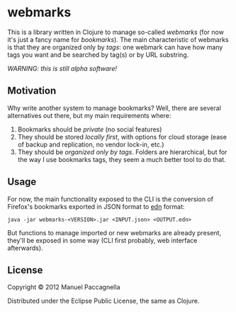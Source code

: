 # webmarks

This is a library written in Clojure to manage so-called *webmarks* (for now it's just a fancy name for *bookmarks*). The main characteristic of webmarks is that they are organized only by *tags*: one webmark can have how many tags you want and be searched by tag(s) or by URL substring.

*WARNING: this is still alpha software!*

## Motivation

Why write another system to manage bookmarks? Well, there are several alternatives out there, but my main requirements where:

1. Bookmarks should be *private* (no social features)
2. They should be stored *locally first*, with options for cloud storage (ease of backup and replication, no vendor lock-in, etc.)
3. They should be *organized only by tags*. Folders are hierarchical, but for the way I use bookmarks tags, they seem a much better tool to do that.

## Usage

For now, the main functionality exposed to the CLI is the conversion of Firefox's bookmarks exported in JSON format to [edn](https://github.com/edn-format/edn) format:

```
java -jar webmarks-<VERSION>.jar <INPUT.json> <OUTPUT.edn>
```

But functions to manage imported or new webmarks are already present, they'll be exposed in some way (CLI first probably, web interface afterwards).

## License

Copyright © 2012 Manuel Paccagnella

Distributed under the Eclipse Public License, the same as Clojure.
